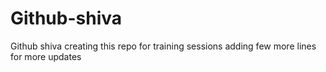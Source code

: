 # Github-shiva
Github shiva
creating this repo for training sessions
adding few more lines for more updates
